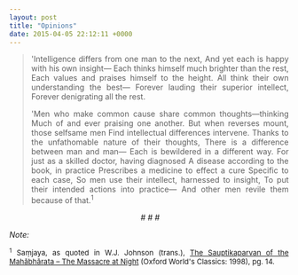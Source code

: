 ```yaml
---
layout: post
title: "Opinions"
date: 2015-04-05 22:12:11 +0000
---
```


<blockquote>
<p style="text-align:justify;">'Intelligence differs from one man to the next,
And yet each is happy with his own insight—
Each thinks himself much brighter than the rest,
Each values and praises himself to the height.
All think their own understanding the best—
Forever lauding their superior intellect,
Forever denigrating all the rest.</p>
<p style="text-align:justify;">'Men who make common cause share common thoughts—thinking
Much of and ever praising one another.
But when reverses mount, those selfsame men
Find intellectual differences intervene.
Thanks to the unfathomable nature of their thoughts,
There is a difference between man and man—
Each is bewildered in a different way.
For just as a skilled doctor, having diagnosed
A disease according to the book, in practice
Prescribes a medicine to effect a cure
Specific to each case,
So men use their intellect, harnessed to insight,
To put their intended actions into practice—
And other men revile them because of that.<sup>1</sup></p>
</blockquote>
<p style="text-align:center;"> <em># # #</em></p>
<p style="text-align:justify;"><em>Note:</em></p>
<p style="text-align:justify;"><span style="font-size:small;"><sup>1</sup> Saṃjaya, as quoted in W.J. Johnson (trans.), <span style="text-decoration:underline;">The Sauptikaparvan of the Mahābhārata – The Massacre at Night</span> (Oxford World's Classics: 1998), pg. 14.</span></p>
